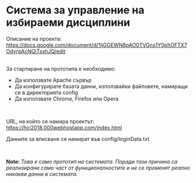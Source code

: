 <h1> Система за управление на избираеми дисциплини </h1>
<p> Описание на проекта: <a href="https://docs.google.com/document/d/1ljGGEWN8pAO0TVGns1Y0phOFTX7OdyrpAcNQiTsshJQ/edit">https://docs.google.com/document/d/1ljGGEWN8pAO0TVGns1Y0phOFTX7OdyrpAcNQiTsshJQ/edit</a>
  
<br/>
  <p> За стартиране на прототипа е необходимо: </p>
  <ul>
  <li>Да използвате Apache сървър</li>
  <li>Да конфигурирате базата данни, използвайки файловете, намиращи се в директорията config</li>
  <li>Да използвате Chrome, Firefox или Opera</li>
  </ul>
  
  <br/>
  
  <p>URL, на който се намира проектът: <a href="https://hci2018.000webhostapp.com/index.html">https://hci2018.000webhostapp.com/index.html</a></p>
<p>Данните за вписване се намират във config/loginData.txt</p>

<br/>
  <p><b>Note: </b><i>Това е само прототип на системата. Поради тази причина са реализирани само част от функционалностите и не се променят реално никакви данни в системата.</i></p>

